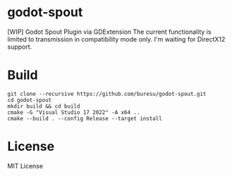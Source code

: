 # godot-spout
[WIP] Godot Spout Plugin via GDExtension
The current functionality is limited to transmission in compatibility mode only.
I'm waiting for DirectX12 support.

# Build
```
git clone --recursive https://github.com/buresu/godot-spout.git
cd godot-spout
mkdir build && cd build
cmake -G "Visual Studio 17 2022" -A x64 ..
cmake --build . --config Release --target install
```

# License
MIT License
